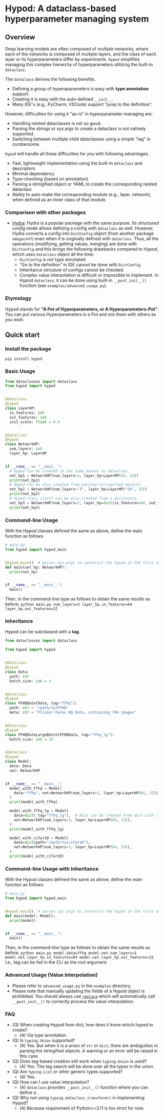 # Hypod: A dataclass-based hyperparameter managing system

## Overview
Deep learning models are often composed of multiple networks, where each of the networks is composed of multiple layers, and the class of each layer or its hyperparameters differ by experiments. `Hypod` simplifies managing this complex hierarchy of hyperparameters utilizing the built-in `dataclass`.

The `dataclass` derives the following benefits.
* Defining a group of hyperaparameters is easy with **type annotation** support.
* Creating it is easy with the auto-defined `__init__`.
* Many IDE's (e.g., PyCharm, VSCode) support "jump to the definition".

However, difficulties for using it "as-is" in hyperparameter-managing are:
* Handling nested dataclasses is not so good.
* Parsing the strings or sys.argv to create a dataclass is not natively supported.
* Switching between multiple child dataclasses using a simple "tag" is cumbersome.

`Hypod` will handle all these difficulties for you with following advantages.
* Fast, lightweight implementation using the built-in `dataclass` and descriptors
* Minimal dependency
* Type-checking (based on annotation)
* Parsing a stringified object or YAML to create the corresponding nested dataclass
* Ability to auto-make the corresponding module (e.g., layer, network), when defined as an inner class of that module.

### Comparison with other packages
* [Hydra](https://github.com/facebookresearch/hydra): Hydra is a popular package with the same purpose. Its _structured config_ mode allows defining a config with `dataclass` as well. However, Hydra converts a config into `DictConfig` object (from another package `omegaconf`) even when it is originally defined with `dataclass`. Thus, all the operations (modifying, getting values, merging) are done with `DictConfig` and this brings the following drawbacks compared to Hypod, which uses `dataclass` object all the time.
  * `DictConfig` is not type annotated.
  * "Go to the definition" in IDE cannot be done with `DictConfig`.
  * Inheritance strcuture of configs cannot be checked.
  * Complex value interpolation is difficult or impossible to implement. In Hypod `dataclass`, it can be done using built-in `__post_init__()` function (see `examples/advanced_usage.py`).


### Etymology
Hypod stands for **"A Pot of Hyperparameters, or A Hyperparameters-Pot"**. You can put various Hyperparameters in a Pot and mix them with others as you wish.

## Quick start
### Install the package
`pip install hypod`

### Basic Usage

```python
from dataclasses import dataclass
from hypod import hypod


@dataclass
@hypod
class LayerHP:
  in_features: int
  out_features: int
  init_scale: float = 0.9


@dataclass
@hypod
class NetworkHP:
  num_layers: int
  layer_hp: LayerHP


if __name__ == "__main__":
  # Hypod can be created in the same manner as dataclass.
  net_hp1 = NetworkHP(num_layers=3, layer_hp=LayerHP(64, 32))
  print(net_hp1)
  # Hypod can be also created from parsing stringified objects.
  net_hp2 = NetworkHP(num_layers="3", layer_hp=LayerHP("64", 32))
  print(net_hp2)
  # Hypod class itself can be also created from a dictionary.
  net_hp3 = NetworkHP(num_layers=3, layer_hp=dict(in_features=64, out_features=32))
  print(net_hp3)

```

### Command-line Usage
With the Hypod classes defined the same as above, define the main function as follows.

```python
# main.py
from hypod import hypod_main


@hypod_main()  # parses sys.argv to construct the hypod in the first argument, `net_hp`
def main(net_hp: NetworkHP):
  print(net_hp)


if __name__ == "__main__":
  main()
```
Then, in the command-line type as follows to obtain the same results as before.
`python main.py num_layers=3 layer_hp.in_features=64 layer_hp.out_features=32`


### Inheritance
Hypod can be subclassed with a **tag**.

```python
from dataclasses import dataclass

from hypod import hypod


@dataclass
@hypod
class Data:
  path: str
  batch_size: int = 4


@dataclass
@hypod
class FFHQData(Data, tag="ffhq"):
  path: str = "/path/to/FFHQ"
  meta: str = "Flicker-Faces HQ Data, containing 70k images"


@dataclass
@hypod
class FFHQDataLargeBatch(FFHQData, tag="ffhq_lg"):
  batch_size: int = 16


@dataclass
@hypod
class Model:
  data: Data
  net: NetworkHP


if __name__ == "__main__":
  model_with_ffhq = Model(
    data="ffhq", net=NetworkHP(num_layers=3, layer_hp=LayerHP(64, 32)),
  )
  print(model_with_ffhq)

  model_with_ffhq_lg = Model(
    data=dict(_tag="ffhq_lg"),  # Also can be created from dict with "_tag" key.
    net=NetworkHP(num_layers=3, layer_hp=LayerHP(64, 32)),
  )
  print(model_with_ffhq_lg)

  model_with_cifar10 = Model(
    data=dict(path="/path/to/cifar10"),
    net=NetworkHP(num_layers=3, layer_hp=LayerHP(64, 32)),
  )
  print(model_with_cifar10)
```

### Command-line Usage with Inheritance
With the Hypod classes defined the same as above, define the main function as follows.

```python
# main.py
from hypod import hypod_main


@hypod_main()  # parses sys.argv to construct the hypod in the first argument, `net_hp`
def main(model: Model):
  print(model)


if __name__ == "__main__":
  main()
```
Then, in the command-line type as follows to obtain the same results as before.
`python main.py model.data=ffhq model.net.num_layers=3 model.net.layer_hp.in_features=64 model.net.layer_hp.out_features=32`
I.e., tag can be fed in the CLI as the root argument.

### Advanced Usage (Value Interpolation)
* Please refer to `advanced_usage.py` in the `examples` directory.
* Please note that manually updating the fields of a Hypod object is prohibited. You should always use [`replace`](https://docs.python.org/3/library/dataclasses.html#dataclasses.replace) which will automatically call `__post_init__()` to correctly process the value interpolation.



### FAQ
* (Q) When creating Hypod from dict, how does it know which hypod to create? 
  * (A) Via type annotation.
* (Q) Is `typing.Union` supported? 
  * (A) Yes. But when it is a union of `str` or `dict`, there are ambiguities in parsing the stringified objects. A warning or an error will be raised in this case.
* (Q) Does tag-based creation still work when `typing.Union` is used?
  * (A) Yes. The tag search will be done over all the types in the union.
* (Q) Are `typing.List` or other generic types supported?
  * (A) Yes.
* (Q) How can I use value interpolation?
  * (A) `dataclass` provides `__post_init__()` function where you can define a .
* (Q) Why not using `typing.dataclass_transform()` in implementing Hypod?
  * (A) Because requirement of Python>=3.11 is too strict for now.
